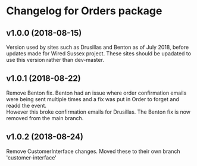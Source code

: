 # Changelog for Orders package 

## v1.0.0 (2018-08-15)
Version used by sites such as Drusillas and Benton as of July 2018, before updates made for Wired Sussex project.
These sites should be upadated to use this version rather than dev-master.

## v1.0.1 (2018-08-22)
Remove Benton fix.  Benton had an issue where order confirmation emails were 
being sent multiple times and a fix was put in Order to forget and readd the event.  
However this broke confirmation emails for Drusillas. The Benton fix is now 
removed from the main branch.

## v1.0.2 (2018-08-24)
Remove CustomerInterface changes.  Moved these to their own branch 'customer-interface'